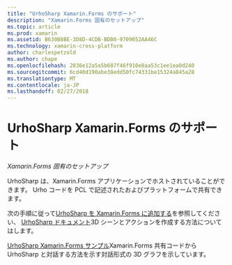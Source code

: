 ```yaml
---
title: "UrhoSharp Xamarin.Forms のサポート"
description: "Xamarin.Forms 固有のセットアップ"
ms.topic: article
ms.prod: xamarin
ms.assetid: B630B8BE-3D8D-4CDB-BDB0-9709052AA46C
ms.technology: xamarin-cross-platform
author: charlespetzold
ms.author: chape
ms.openlocfilehash: 2836e12a5a5b687f46f910e8aa53c1ee1ea0d240
ms.sourcegitcommit: 6cd40d190abe38edd50fc74331be15324a845a28
ms.translationtype: MT
ms.contentlocale: ja-JP
ms.lasthandoff: 02/27/2018
---
```

# <a name="urhosharp-xamarinforms-support"></a>UrhoSharp Xamarin.Forms のサポート

_Xamarin.Forms 固有のセットアップ_

UrhoSharp は、Xamarin.Forms アプリケーションでホストされていることができます。 Urho コードを PCL で記述されたおよびプラットフォームで共有できます。

次の手順に従って[UrhoSharp を Xamarin.Forms に追加する](~/xamarin-forms/user-interface/graphics/urhosharp.md)を参照してください、 [UrhoSharp ドキュメント](~/graphics-games/urhosharp/using.md)3D シーンとアクションを作成する方法についてはします。

[UrhoSharp Xamarin.Forms サンプル](https://github.com/xamarin/urho-samples/tree/master/FormsSample)Xamarin.Forms 共有コードから UrhoSharp と対話する方法を示す対話形式の 3D グラフを示しています。

